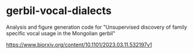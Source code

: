 # gerbil-vocal-dialects
Analysis and figure generation code for "Unsupervised discovery of family specific vocal usage in the Mongolian gerbil"

https://www.biorxiv.org/content/10.1101/2023.03.11.532197v1
